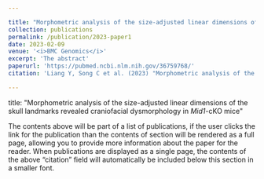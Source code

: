 ```yaml
---

title: "Morphometric analysis of the size-adjusted linear dimensions of the skull landmarks revealed craniofacial dysmorphology in <i>Mid1</i>-cKO mice"
collection: publications
permalink: /publication/2023-paper1
date: 2023-02-09
venue: '<i>BMC Genomics</i>'
excerpt: 'The abstract'
paperurl: 'https://pubmed.ncbi.nlm.nih.gov/36759768/'
citation: 'Liang Y, Song C et al. (2023) "Morphometric analysis of the size-adjusted linear dimensions of the skull landmarks revealed craniofacial dysmorphology in <i>Mid1</i>-cKO mice"，<i>BMC Genomics</i>.  '

---
```


title: "Morphometric analysis of the size-adjusted linear dimensions of the skull landmarks revealed craniofacial dysmorphology in _Mid1_-cKO mice"

The contents above will be part of a list of publications, if the user clicks the link for the publication than the contents of section will be rendered as a full page, allowing you to provide more information about the paper for the reader. When publications are displayed as a single page, the contents of the above “citation” field will automatically be included below this section in a smaller font.
